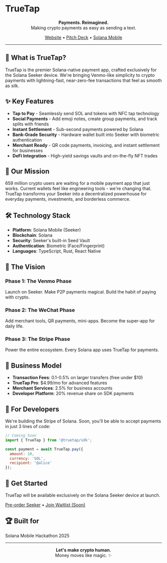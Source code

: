 # TrueTap

<p align="center">
  <strong>Payments. Reimagined.</strong><br>
  Making crypto payments as easy as sending a text.
</p>

<p align="center">
  <a href="https://truetap.app">Website</a> •
  <a href="https://truetap.app/pitch-deck.html">Pitch Deck</a> •
  <a href="https://solanamobile.com">Solana Mobile</a>
</p>

---

## 🚀 What is TrueTap?

TrueTap is the premier Solana-native payment app, crafted exclusively for the Solana Seeker device. We're bringing Venmo-like simplicity to crypto payments with lightning-fast, near-zero-fee transactions that feel as smooth as silk.

## ✨ Key Features

- **Tap to Pay** - Seamlessly send SOL and tokens with NFC tap technology
- **Social Payments** - Add emoji notes, create group payments, and track splits with friends
- **Instant Settlement** - Sub-second payments powered by Solana
- **Bank-Grade Security** - Hardware wallet built into Seeker with biometric authentication
- **Merchant Ready** - QR code payments, invoicing, and instant settlement for businesses
- **DeFi Integration** - High-yield savings vaults and on-the-fly NFT trades

## 🎯 Our Mission

659 million crypto users are waiting for a mobile payment app that just works. Current wallets feel like engineering tools - we're changing that. TrueTap transforms your Seeker into a decentralized powerhouse for everyday payments, investments, and borderless commerce.

## 🛠️ Technology Stack

- **Platform**: Solana Mobile (Seeker)
- **Blockchain**: Solana
- **Security**: Seeker's built-in Seed Vault
- **Authentication**: Biometric (Face/Fingerprint)
- **Languages**: TypeScript, Rust, React Native

## 🌟 The Vision

### Phase 1: The Venmo Phase
Launch on Seeker. Make P2P payments magical. Build the habit of paying with crypto.

### Phase 2: The WeChat Phase
Add merchant tools, QR payments, mini-apps. Become the super-app for daily life.

### Phase 3: The Stripe Phase
Power the entire ecosystem. Every Solana app uses TrueTap for payments.

## 💼 Business Model

- **Transaction Fees**: 0.1-0.5% on larger transfers (free under $10)
- **TrueTap Pro**: $4.99/mo for advanced features
- **Merchant Services**: 2.5% for business accounts
- **Developer Platform**: 20% revenue share on SDK payments

## 🤝 For Developers

We're building the Stripe of Solana. Soon, you'll be able to accept payments in just 3 lines of code:

```javascript
// Coming Soon
import { TrueTap } from '@truetap/sdk';

const payment = await TrueTap.pay({
  amount: 10,
  currency: 'SOL',
  recipient: '@alice'
});
```

## 📱 Get Started

TrueTap will be available exclusively on the Solana Seeker device at launch.

[Pre-order Seeker](https://solanamobile.com) • [Join Waitlist (Soon)](https://truetap.app)

## 🏆 Built for

Solana Mobile Hackathon 2025

---

<p align="center">
  <strong>Let's make crypto human.</strong><br>
  Money moves like magic. ✨
</p>

